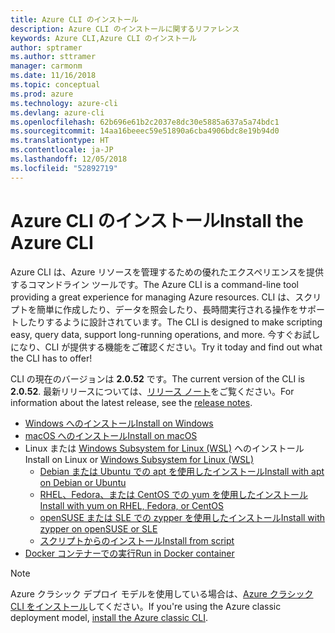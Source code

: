 ```yaml
---
title: Azure CLI のインストール
description: Azure CLI のインストールに関するリファレンス
keywords: Azure CLI,Azure CLI のインストール
author: sptramer
ms.author: sttramer
manager: carmonm
ms.date: 11/16/2018
ms.topic: conceptual
ms.prod: azure
ms.technology: azure-cli
ms.devlang: azure-cli
ms.openlocfilehash: 62b696e61b2c2037e8dc30e5885a637a5a74bdc1
ms.sourcegitcommit: 14aa16beeec59e51890a6cba4906bdc8e19b94d0
ms.translationtype: HT
ms.contentlocale: ja-JP
ms.lasthandoff: 12/05/2018
ms.locfileid: "52892719"
---
```

# <a name="install-the-azure-cli"></a><span data-ttu-id="3a7be-104">Azure CLI のインストール</span><span class="sxs-lookup"><span data-stu-id="3a7be-104">Install the Azure CLI</span></span>

<span data-ttu-id="3a7be-105">Azure CLI は、Azure リソースを管理するための優れたエクスペリエンスを提供するコマンドライン ツールです。</span><span class="sxs-lookup"><span data-stu-id="3a7be-105">The Azure CLI is a command-line tool providing a great experience for managing Azure resources.</span></span> <span data-ttu-id="3a7be-106">CLI は、スクリプトを簡単に作成したり、データを照会したり、長時間実行される操作をサポートしたりするように設計されています。</span><span class="sxs-lookup"><span data-stu-id="3a7be-106">The CLI is designed to make scripting easy, query data, support long-running operations, and more.</span></span> <span data-ttu-id="3a7be-107">今すぐお試しになり、CLI が提供する機能をご確認ください。</span><span class="sxs-lookup"><span data-stu-id="3a7be-107">Try it today and find out what the CLI has to offer!</span></span>

<span data-ttu-id="3a7be-108">CLI の現在のバージョンは __2.0.52__ です。</span><span class="sxs-lookup"><span data-stu-id="3a7be-108">The current version of the CLI is __2.0.52__.</span></span> <span data-ttu-id="3a7be-109">最新リリースについては、[リリース ノート](release-notes-azure-cli.md)をご覧ください。</span><span class="sxs-lookup"><span data-stu-id="3a7be-109">For information about the latest release, see the [release notes](release-notes-azure-cli.md).</span></span>

* [<span data-ttu-id="3a7be-110">Windows へのインストール</span><span class="sxs-lookup"><span data-stu-id="3a7be-110">Install on Windows</span></span>](install-azure-cli-windows.md)
* [<span data-ttu-id="3a7be-111">macOS へのインストール</span><span class="sxs-lookup"><span data-stu-id="3a7be-111">Install on macOS</span></span>](install-azure-cli-macos.md)
* <span data-ttu-id="3a7be-112">Linux または [Windows Subsystem for Linux (WSL)](/windows/wsl/about) へのインストール</span><span class="sxs-lookup"><span data-stu-id="3a7be-112">Install on Linux or [Windows Subsystem for Linux (WSL)](/windows/wsl/about)</span></span>
  * [<span data-ttu-id="3a7be-113">Debian または Ubuntu での apt を使用したインストール</span><span class="sxs-lookup"><span data-stu-id="3a7be-113">Install with apt on Debian or Ubuntu</span></span>](install-azure-cli-apt.md)
  * [<span data-ttu-id="3a7be-114">RHEL、Fedora、または CentOS での yum を使用したインストール</span><span class="sxs-lookup"><span data-stu-id="3a7be-114">Install with yum on RHEL, Fedora, or CentOS</span></span>](install-azure-cli-yum.md)
  * [<span data-ttu-id="3a7be-115">openSUSE または SLE での zypper を使用したインストール</span><span class="sxs-lookup"><span data-stu-id="3a7be-115">Install with zypper on openSUSE or SLE</span></span>](install-azure-cli-zypper.md)
  * [<span data-ttu-id="3a7be-116">スクリプトからのインストール</span><span class="sxs-lookup"><span data-stu-id="3a7be-116">Install from script</span></span>](install-azure-cli-linux.md)
* [<span data-ttu-id="3a7be-117">Docker コンテナーでの実行</span><span class="sxs-lookup"><span data-stu-id="3a7be-117">Run in Docker container</span></span>](run-azure-cli-docker.md)

> [!NOTE]
> <span data-ttu-id="3a7be-118">Azure クラシック デプロイ モデルを使用している場合は、[Azure クラシック CLI をインストール](install-classic-cli.md)してください。</span><span class="sxs-lookup"><span data-stu-id="3a7be-118">If you're using the Azure classic deployment model, [install the Azure classic CLI](install-classic-cli.md).</span></span>
